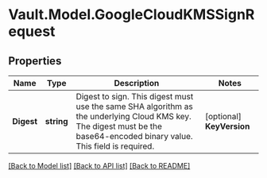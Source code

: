 # Vault.Model.GoogleCloudKMSSignRequest

## Properties

Name | Type | Description | Notes
------------ | ------------- | ------------- | -------------
**Digest** | **string** | Digest to sign. This digest must use the same SHA algorithm as the underlying Cloud KMS key. The digest must be the base64-encoded binary value. This field is required. | [optional] **KeyVersion** | **int** | Integer version of the crypto key version to use for signing. This field is required. | [optional] 

[[Back to Model list]](../README.md#documentation-for-models) [[Back to API list]](../README.md#documentation-for-api-endpoints) [[Back to README]](../README.md)

